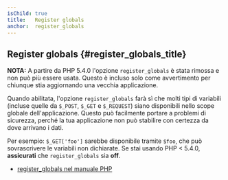 ```yaml
---
isChild: true
title:   Register globals
anchor:  register_globals
---
```


## Register globals {#register_globals_title}

**NOTA:** A partire da PHP 5.4.0 l'opzione `register_globals` è stata rimossa e
non può più essere usata. Questo è incluso solo come avvertimento per chiunque
stia aggiornando una vecchia applicazione.

Quando abilitata, l'opzione `register_globals` farà sì che molti tipi di
variabili (incluse quelle da `$_POST`, `$_GET` e `$_REQUEST`) siano disponibili
nello scope globale dell'applicazione. Questo può facilmente portare a problemi
di sicurezza, perché la tua applicazione non può stabilire con certezza da dove
arrivano i dati.

Per esempio: `$_GET['foo']` sarebbe disponibile tramite `$foo`, che può
sovrascrivere le variabili non dichiarate. Se stai usando PHP < 5.4.0,
__assicurati__ che `register_globals` sia __off__.

* [register_globals nel manuale PHP](http://www.php.net/manual/it/security.globals.php)
